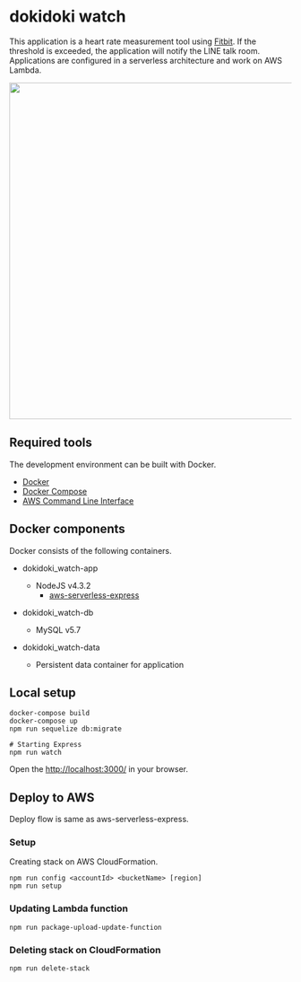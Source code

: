 # dokidoki watch

This application is a heart rate measurement tool using [Fitbit](https://www.fitbit.com/).
If the threshold is exceeded, the application will notify the LINE talk room.
Applications are configured in a serverless architecture and work on AWS Lambda.

<img src="https://raw.githubusercontent.com/wiki/naomichi-y/dokidoki_watch/images/architecture.png" width="600px">

## Required tools

The development environment can be built with Docker.

* [Docker](https://docs.docker.com/)
* [Docker Compose](https://docs.docker.com/compose/)
* [AWS Command Line Interface](https://aws.amazon.com/cli/)

## Docker components
Docker consists of the following containers.

* dokidoki_watch-app
  * NodeJS v4.3.2
    * [aws-serverless-express](https://github.com/awslabs/aws-serverless-express)

* dokidoki_watch-db
  * MySQL v5.7

* dokidoki_watch-data
  * Persistent data container for application

## Local setup

```
docker-compose build
docker-compose up
npm run sequelize db:migrate

# Starting Express
npm run watch
```

Open the [http://localhost:3000/](http://localhost:3000/) in your browser.

## Deploy to AWS

Deploy flow is same as aws-serverless-express.

### Setup
Creating stack on AWS CloudFormation.

```
npm run config <accountId> <bucketName> [region]
npm run setup
```

### Updating Lambda function
```
npm run package-upload-update-function
```

### Deleting stack on CloudFormation

```
npm run delete-stack
```
